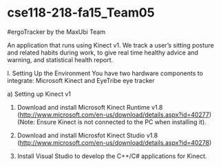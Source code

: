 # cse118-218-fa15_Team05
#ergoTracker
by the MaxUbi Team

An application that runs using Kinect v1. We track a user’s sitting posture and related habits during work, to give real time healthy advice and warning, and statistical health report.

I. Setting Up the Environment You have two hardware components to integrate: Microsoft Kinect and EyeTribe eye tracker

a) Setting up Kinect v1

1. Download and install Microsoft Kinect Runtime v1.8 (http://www.microsoft.com/en-us/download/details.aspx?id=40277) (Note: Ensure Kinect is not connected to the PC when installing it).

2. Download and install Microsfot Kinect Studio v1.8 (http://www.microsoft.com/en-us/download/details.aspx?id=40278)

3. Install Visual Studio to develop the C++/C# applications for Kinect.

